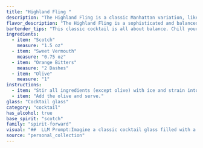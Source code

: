 ```yaml
---
title: "Highland Fling "
description: "The Highland Fling is a classic Manhattan variation, likely born in the early 20th century. Its scotch base and orange bitters add a smoky, citrusy twist to the traditional sweet vermouth and bitters combination, perfect for a sophisticated yet approachable cocktail. "
flavor_description: "The Highland Fling is a sophisticated and balanced cocktail. The Scotch provides a robust, smoky base, while the sweet vermouth adds a touch of richness and sweetness. The orange bitters contribute a subtle citrus note, and the olive offers a salty and briny counterpoint.  The result is a complex and intriguing drink that is both refreshing and satisfying. "
bartender_tips: "This classic cocktail is all about balance. Chill your glass beforehand. Use good quality Scotch and vermouth.  A dash of orange bitters elevates the flavor, but don't overdo it. Stir with ice, not shake, to avoid dilution. Garnish with an olive or a twist of orange peel.  Remember, a good Highland Fling should be both refreshing and complex. "
ingredients:
  - item: "Scotch"
    measure: "1.5 oz"
  - item: "Sweet Vermouth"
    measure: "0.75 oz"
  - item: "Orange Bitters"
    measure: "2 Dashes"
  - item: "Olive"
    measure: "1"
instructions:
  - item: "Stir all ingredients (except olive) with ice and strain into a cocktail glass."
  - item: "Add the olive and serve."
glass: "Cocktail glass"
category: "cocktail"
has_alcohol: true
base_spirit: "scotch"
family: "spirit-forward"
visual: "##  LLM Prompt:Imagine a classic cocktail glass filled with a deep amber liquid, the color of a sun-kissed Highland glen. The surface is adorned with a delicate film of orange oil, reminiscent of the citrus groves of the Mediterranean. Nestled within the depths of the drink rests a single, plump olive, its briny green hue a sharp contrast to the warm tones of the cocktail. **Describe this image in detail, focusing on:*** The **color** of the liquid and the **texture** of the surface.* The **shape** of the glass and the **placement** of the olive.* The **overall impression** the cocktail gives, evoking feelings of sophistication, warmth, and tradition. **Bonus:** Include a line or two about the **aroma** of the cocktail, hinting at the smoky notes of the Scotch, the herbal sweetness of the Vermouth, and the bitter citrus of the orange bitters. "
source: "personal_collection"
---
```


